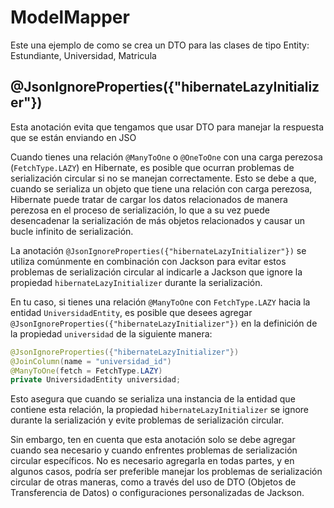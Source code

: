 # ModelMapper

Este una ejemplo de como se crea un DTO para las clases de tipo Entity: Estundiante, Universidad, Matricula

## @JsonIgnoreProperties({"hibernateLazyInitializer"})

Esta anotación evita que tengamos que usar DTO para manejar la respuesta que se están enviando en JSO

Cuando tienes una relación `@ManyToOne` o `@OneToOne` con una carga perezosa (`FetchType.LAZY`) en Hibernate, es posible que ocurran problemas de serialización circular si no se manejan correctamente. Esto se debe a que, cuando se serializa un objeto que tiene una relación con carga perezosa, Hibernate puede tratar de cargar los datos relacionados de manera perezosa en el proceso de serialización, lo que a su vez puede desencadenar la serialización de más objetos relacionados y causar un bucle infinito de serialización.

La anotación `@JsonIgnoreProperties({"hibernateLazyInitializer"})` se utiliza comúnmente en combinación con Jackson para evitar estos problemas de serialización circular al indicarle a Jackson que ignore la propiedad `hibernateLazyInitializer` durante la serialización.

En tu caso, si tienes una relación `@ManyToOne` con `FetchType.LAZY` hacia la entidad `UniversidadEntity`, es posible que desees agregar `@JsonIgnoreProperties({"hibernateLazyInitializer"})` en la definición de la propiedad `universidad` de la siguiente manera:

```java
@JsonIgnoreProperties({"hibernateLazyInitializer"})
@JoinColumn(name = "universidad_id")    
@ManyToOne(fetch = FetchType.LAZY)
private UniversidadEntity universidad;
```

Esto asegura que cuando se serializa una instancia de la entidad que contiene esta relación, la propiedad `hibernateLazyInitializer` se ignore durante la serialización y evite problemas de serialización circular.

Sin embargo, ten en cuenta que esta anotación solo se debe agregar cuando sea necesario y cuando enfrentes problemas de serialización circular específicos. No es necesario agregarla en todas partes, y en algunos casos, podría ser preferible manejar los problemas de serialización circular de otras maneras, como a través del uso de DTO (Objetos de Transferencia de Datos) o configuraciones personalizadas de Jackson.
